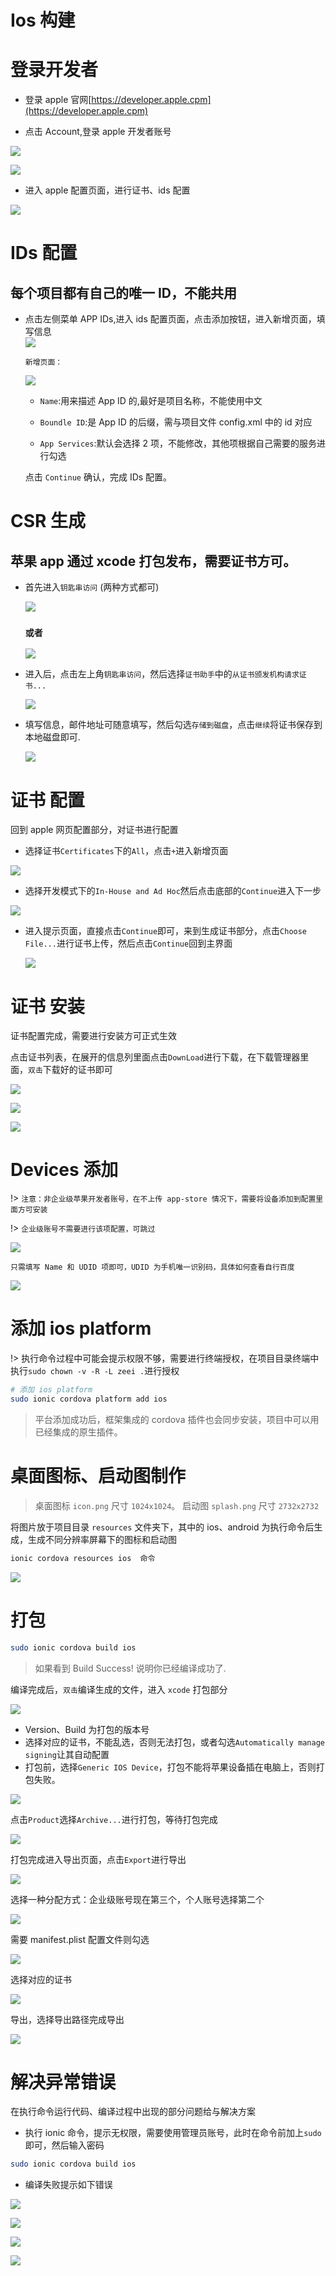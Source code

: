 # Ios 构建

# 登录开发者

- 登录 apple 官网[https://developer.apple.cpm](https://developer.apple.cpm)

- 点击 Account,登录 apple 开发者账号

![](../_images/app/app-ios1.png)

![](../_images/app/app-ios2.png)

- 进入 apple 配置页面，进行证书、ids 配置

![](../_images/app/app-ios3.png)

# IDs 配置

## 每个项目都有自己的唯一 ID，不能共用

- 点击左侧菜单 APP IDs,进入 ids 配置页面，点击添加按钮，进入新增页面，填写信息  
  ![](../_images/app/app-ios4.png)

  `新增页面：`

  ![](../_images/app/app-ios5.png)

  - `Name`:用来描述 App ID 的,最好是项目名称，不能使用中文

  - `Boundle ID`:是 App ID 的后缀，需与项目文件 config.xml 中的 id 对应

  - `App Services`:默认会选择 2 项，不能修改，其他项根据自己需要的服务进行勾选

  点击 `Continue` 确认，完成 IDs 配置。

# CSR 生成

## 苹果 app 通过 xcode 打包发布，需要证书方可。

- 首先进入`钥匙串访问` (两种方式都可)

  ![](../_images/app/app-ios6.png)

  ### `或者`

  ![](../_images/app/app-ios7.png)

- 进入后，点击左上角`钥匙串访问`，然后选择`证书助手`中的`从证书颁发机构请求证书...`

  ![](../_images/app/app-ios8.png)

* 填写信息，邮件地址可随意填写，然后勾选`存储到磁盘`，点击`继续`将证书保存到本地磁盘即可.

  ![](../_images/app/app-ios9.png)

# 证书 配置

回到 apple 网页配置部分，对证书进行配置

- 选择证书`Certificates`下的`All`，点击`+`进入新增页面

![](../_images/app/app-ios10.png)

- 选择开发模式下的`In-House and Ad Hoc`然后点击底部的`Continue`进入下一步

![](../_images/app/app-ios11.png)

- 进入提示页面，直接点击`Continue`即可，来到生成证书部分，点击`Choose File...`进行证书上传，然后点击`Continue`回到主界面

  ![](../_images/app/app-ios12.png)

# 证书 安装

证书配置完成，需要进行安装方可正式生效

点击证书列表，在展开的信息列里面点击`DownLoad`进行下载，在下载管理器里面，`双击`下载好的证书即可

![](../_images/app/app-ios13.png)

![](../_images/app/app-ios14.png)

![](../_images/app/app-ios15.png)

# Devices 添加

!> `注意：非企业级苹果开发者账号，在不上传 app-store 情况下，需要将设备添加到配置里面方可安装`

!> `企业级账号不需要进行该项配置，可跳过`

![](../_images/app/app-ios16.png)

`只需填写 Name 和 UDID 项即可，UDID 为手机唯一识别码，具体如何查看自行百度`

![](../_images/app/app-ios17.png)

# 添加 ios platform

!> 执行命令过程中可能会提示权限不够，需要进行终端授权，在项目目录终端中执行`sudo chown -v -R -L zeei .`进行授权

```bash
# 添加 ios platform
sudo ionic cordova platform add ios
```

> 平台添加成功后，框架集成的 cordova 插件也会同步安装，项目中可以用已经集成的原生插件。

# 桌面图标、启动图制作

> 桌面图标 `icon.png` 尺寸 `1024x1024`。 启动图 `splash.png` 尺寸 `2732x2732`

将图片放于项目目录 `resources` 文件夹下，其中的 ios、android 为执行命令后生成，生成不同分辨率屏幕下的图标和启动图

```bash
ionic cordova resources ios  命令
```

![](../_images/app/app-ios18.png)

# 打包

```bash
sudo ionic cordova build ios
```

> 如果看到 Build Success! 说明你已经编译成功了.

编译完成后，`双击`编译生成的文件，进入 `xcode` 打包部分

![](../_images/app/app-ios18.png)

- Version、Build 为打包的版本号
- 选择对应的证书，不能乱选，否则无法打包，或者勾选`Automatically manage signing`让其自动配置
- 打包前，选择`Generic IOS Device`，打包不能将苹果设备插在电脑上，否则打包失败。

![](../_images/app/app-ios20.png)

点击`Product`选择`Archive...`进行打包，等待打包完成

![](../_images/app/app-ios21.png)

打包完成进入导出页面，点击`Export`进行导出

![](../_images/app/app-ios22.png)

选择一种分配方式：企业级账号现在第三个，个人账号选择第二个

![](../_images/app/app-ios23.png)

需要 manifest.plist 配置文件则勾选

![](../_images/app/app-ios24.png)

选择对应的证书

![](../_images/app/app-ios25.png)

导出，选择导出路径完成导出

![](../_images/app/app-ios26.png)

# 解决异常错误

在执行命令运行代码、编译过程中出现的部分问题给与解决方案

- 执行 ionic 命令，提示无权限，需要使用管理员账号，此时在命令前加上`sudo`即可，然后输入密码

```bash
sudo ionic cordova build ios
```

- 编译失败提示如下错误

![](../_images/app/app-ios27.png)

![](../_images/app/app-ios28.png)

![](../_images/app/app-ios29.png)

![](../_images/app/app-ios30.png)
